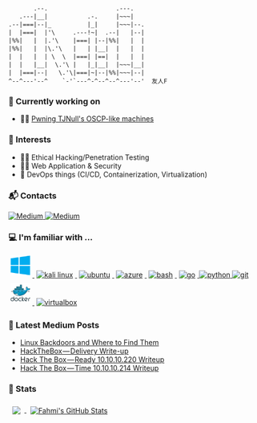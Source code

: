 ```
       .--.                   .---.
   .---|__|           .-.     |~~~|
.--|===|--|_          |_|     |~~~|--.
|  |===|  |'\     .---!~|  .--|   |--|
|%%|   |  |.'\    |===| |--|%%|   |  |
|%%|   |  |\.'\   |   | |__|  |   |  |
|  |   |  | \  \  |===| |==|  |   |  |
|  |   |__|  \.'\ |   |_|__|  |~~~|__|   
|  |===|--|   \.'\|===|~|--|%%|~~~|--|  
^--^---'--^    `-'`---^-^--^--^---'--'  友人F
```

### 🔭 Currently working on

- 🐱‍💻 [Pwning TJNull's OSCP-like machines](https://fahmifj.github.io/tags/oscp-like/)

### 🎯 Interests

- 🐱‍💻 Ethical Hacking/Penetration Testing
- 🐱‍💻 Web Application & Security
- 🤖 DevOps things (CI/CD, Containerization, Virtualization)

### 📬 Contacts

<a href = "https://discord.com/users/305634994938707969" target="_blank"> 
<img height="40" src="https://img.shields.io/badge/-Discord-000000.svg?&style=for-the-badge&logo=Discord&logoColor=white" alt="Medium" />
</a>

<a href = "mailto:fahmifj@pm.me" target="_blank"> 
<img height="40" src="https://img.shields.io/badge/-Email-000000.svg?&style=for-the-badge&logo=gmail&logoColor=white" alt="Medium" />
</a>

### 💻 I'm familiar with ...


  <a href="https://www.microsoft.com/en-us/windows" target="_blank"> 
    <img src="https://raw.githubusercontent.com/devicons/devicon/master/icons/windows8/windows8-original.svg" alt="windows" height="40" style="margin:4px"> 
  </a>

  <a href="https://www.kali.org/" target="_blank"> 
    <img src="https://upload.wikimedia.org/wikipedia/commons/4/4b/Kali_Linux_2.0_wordmark.svg" alt="kali linux" height="40" style="margin:4px" > 
  </a>

  <a href="https://ubuntu.com/" target="_blank"> 
    <img src="https://www.vectorlogo.zone/logos/ubuntu/ubuntu-icon.svg" alt="ubuntu" height="40" style="margin:4px"> 
  </a>

  <a href="https://azure.microsoft.com/en-in/" target="_blank"> 
    <img src="https://www.vectorlogo.zone/logos/microsoft_azure/microsoft_azure-icon.svg" height="40" alt="azure" style="margin:4px"/> 
  </a>

  <a href="https://www.gnu.org/software/bash/" target="_blank"> 
    <img src="https://www.vectorlogo.zone/logos/gnu_bash/gnu_bash-icon.svg" alt="bash" height="40" style="margin:4px" /> 
  </a> 

  <a href="https://golang.org" target="_blank"> 
    <img src="https://www.vectorlogo.zone/logos/golang/golang-icon.svg" alt="go" height="40" style="margin:4px;" > 
  </a>

  <a href="https://www.python.org" target="_blank"> 
    <img src="https://www.vectorlogo.zone/logos/python/python-icon.svg" alt="python" width="40" /> 
  </a>

  <a href="https://git-scm.com/" target="_blank"> 
    <img src="https://www.vectorlogo.zone/logos/git-scm/git-scm-icon.svg" alt="git" height="40" /> 
  </a>

  <a href="https://www.docker.com/" target="_blank"> 
    <img src="https://raw.githubusercontent.com/devicons/devicon/master/icons/docker/docker-original-wordmark.svg" alt="docker" width="40" style="margin:4px"/> 
  </a>

  <a href="https://www.virtualbox.org/" target="_blank"> 
    <img src="https://www.vectorlogo.zone/logos/virtualbox/virtualbox-icon.svg" alt="virtualbox" height="40" style="margin:4px"> 
  </a>

### 📝 Latest Medium Posts

<!-- BLOG-POST-LIST:START -->
- [Linux Backdoors and Where to Find Them](https://fahmifj.medium.com/linux-backdoors-and-where-to-find-them-3b29888bdb98?source=rss-1354259e1c27------2)
- [HackTheBox — Delivery Write-up](https://fahmifj.medium.com/hackthebox-delivery-write-up-c15d44dcc800?source=rss-1354259e1c27------2)
- [Hack The Box — Ready 10.10.10.220 Writeup](https://fahmifj.medium.com/hack-the-box-ready-10-10-10-220-writeup-ff4293897b06?source=rss-1354259e1c27------2)
- [Hack The Box — Time 10.10.10.214 Writeup](https://fahmifj.medium.com/hack-the-box-time-10-10-10-214-writeup-c36044827a13?source=rss-1354259e1c27------2)
<!-- BLOG-POST-LIST:END -->

### 🔰 Stats
<!-- GitHub Stats -->

<a href="https://github.com/fahmifj">
  <img align="center" style="margin:0.5rem" src="https://github-readme-stats.vercel.app/api/top-langs/?username=fahmifj&hide=html,css,roff&title_color=ffffff&text_color=c9cacc&icon_color=4AB197&bg_color=1A2B34" />
</a>

<a href="https://github.com/fahmifj">
  <img align="center" style="margin:0.5rem" src="https://github-readme-stats.vercel.app/api?username=fahmifj&show_icons=true&line_height=27&count_private=true&title_color=ffffff&text_color=c9cacc&icon_color=4AB097&bg_color=1A2B34" alt="Fahmi's GitHub Stats" />
</a>